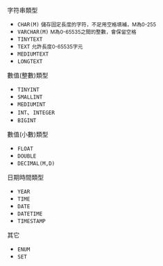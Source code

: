 字符串類型

* `CHAR(M)` <small>儲存固定長度的字符，不足用空格填補，M為0-255</small>
* `VARCHAR(M)` <small>M為0-65535之間的整數，會保留空格</small>
* `TINYTEXT`
* `TEXT` <small>允許長度0-65535字元</small>
* `MEDIUMTEXT`
* `LONGTEXT`

數值(整數)類型

* `TINYINT`
* `SMALLINT`
* `MEDIUMINT`
* `INT`、`INTEGER`
* `BIGINT`

數值(小數)類型

* `FLOAT`
* `DOUBLE`
* `DECIMAL(M,D)`

日期時間類型

* `YEAR`
* `TIME`
* `DATE`
* `DATETIME`
* `TIMESTAMP`

其它

* `ENUM`
* `SET`